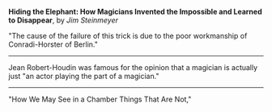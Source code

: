 **Hiding the Elephant: How Magicians Invented the Impossible and Learned to Disappear**, by *Jim Steinmeyer*

"The cause of the failure of this trick is due to the poor workmanship of Conradi-Horster of Berlin."


---

Jean Robert-Houdin was famous for the opinion that a magician is actually just "an actor playing the part of a magician."

---

"How We May See in a Chamber Things That Are Not,"


